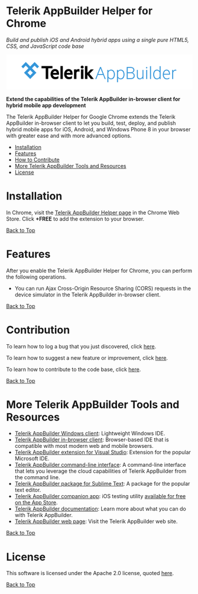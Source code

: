 Telerik AppBuilder Helper for Chrome
===========================

*Build and publish iOS and Android hybrid apps using a single pure HTML5, CSS, and JavaScript code base*

[![Telerik AppBuilder](ab-logo.png "Telerik AppBuilder")](http://www.telerik.com/appbuilder "The Telerik AppBuilder web site")

**Extend the capabilities of the Telerik AppBuilder in-browser client for hybrid mobile app development**

The Telerik AppBuilder Helper for Google Chrome extends the Telerik AppBuilder in-browser client to let you build, test, deploy, and publish hybrid mobile apps for iOS, Android, and Windows Phone 8 in your browser with greater ease and with more advanced options. 

* [Installation](#installation "How to install the Telerik AppBuilder Helper for Chrome")
* [Features](#features "What are the features of the Telerik AppBuilder Helper for Chrome")
* [How to Contribute](#contribution "How to contribute to the Telerik AppBuilder Helper for Chrome")
* [More Telerik AppBuilder Tools and Resources](#more-telerik-appbuilder-tools-and-resources "Get the other Telerik AppBuilder clients and tools")
* [License](#license "Licensing information about the Telerik AppBuilder CLI")

Installation
===

In Chrome, visit the <a href="https://chrome.google.com/webstore/detail/telerik-appbuilder-helper/phhehdafpcfhgilkjngnkkbkekgcflnl" target="_blank">Telerik AppBuilder Helper page</a> in the Chrome Web Store. Click **+FREE** to add the extension to your browser.

[Back to Top][1]

Features
===

After you enable the Telerik AppBuilder Helper for Chrome, you can perform the following operations.

* You can run Ajax Cross-Origin Resource Sharing (CORS) requests in the device simulator in the Telerik AppBuilder in-browser client.

[Back to Top][1]

<a id="contribute"></a>Contribution
===

To learn how to log a bug that you just discovered, click [here](CONTRIBUTING.md#report-an-issue).

To learn how to suggest a new feature or improvement, click [here](CONTRIBUTING.md#request-a-feature).

To learn how to contribute to the code base, click [here](CONTRIBUTING.md#contribute-to-the-code-base).

[Back to Top][1]

More Telerik AppBuilder Tools and Resources
===

* [Telerik AppBuilder Windows client](http://www.telerik.com/appbuilder/windows-client "The AppBuilder Windows Client"): Lightweight Windows IDE.
* [Telerik AppBuilder in-browser client](http://www.telerik.com/appbuilder/in-browser-client "The AppBuilder In-Browser Client"): Browser-based IDE that is compatible with most modern web and mobile browsers.
* [Telerik AppBuilder extension for Visual Studio](http://www.telerik.com/appbuilder/visual-studio-extension "The AppBuilder Extension for Visual Studio"): Extension for the popular Microsoft IDE.
* [Telerik AppBuilder command-line interface](http://www.telerik.com/appbuilder/command-line-interface "The AppBuilder command-line interface"): A command-line interface that lets you leverage the cloud capabilities of Telerik AppBuilder from the command line.
* [Telerik AppBuilder package for Sublime Text](http://www.telerik.com/appbuilder/sublime-text-package "The AppBuilder package for Sublime Text"): A package for the popular text editor.
* [Telerik AppBuilder companion app](http://www.telerik.com/appbuilder/companion-app "The AppBuilder Companion App"): iOS testing utility <a href="https://itunes.apple.com/bg/app/icenium-ion/id527547398" target="_blank">available for free on the App Store</a>.
* [Telerik AppBuilder documentation](http://docs.telerik.com/platform/appbuilder "The documentation resources for Telerik AppBuilder"): Learn more about what you can do with Telerik AppBuilder.
* [Telerik AppBuilder web page](http://www.telerik.com/appbuilder "The Telerik AppBuilder web page"): Visit the Telerik AppBuilder web site.

[Back to Top][1]

License
===

This software is licensed under the Apache 2.0 license, quoted <a href="LICENSE.md" target="_blank">here</a>.

[Back to Top][1]

[1]: #telerik-appbuilder-helper-for-chrome